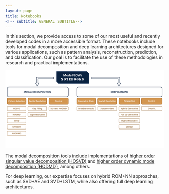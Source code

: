 ```yaml
---
layout: page
title: Notebooks
<!-- subtitle: GENERAL SUBTITLE-->
---
```


In this section, we provide access to some of our most useful and recently developed codes in a more accessible format. These notebooks include tools for modal decomposition and deep learning architectures designed for various applications, such as pattern analysis, reconstruction, prediction, and classification. Our goal is to facilitate the use of these methodologies in research and practical implementations.

![Figure text](https://github.com/modelflows/modelflowsapp/blob/d356b4aa65afd90fa0e8e1cba902d919b621e307/assets/img/Notebooks/scheme_notebooks.png?raw=true) 

The modal decomposition tools include implementations of 
[higher order singular value decomposition (HOSVD)](https://modelflows.github.io/modelflowsapp/modaldecomposition#hosvd) 
and [higher order dynamic mode decomposition (HODMD)](https://modelflows.github.io/modelflowsapp/modaldecomposition#hodmd), among others.

For deep learning, our expertise focuses on hybrid ROM+NN approaches, such as SVD+AE and SVD+LSTM, while also offering full deep learning architectures.
